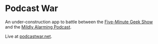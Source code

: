 # Podcast War
An under-construction app to battle between the [Five-Minute Geek Show](http://fiveminutegeekshow.com/) and the [Mildly Alarming Podcast](http://mildlyalarming.com/).

Live at [podcastwar.net](http://podcastwar.net/).
